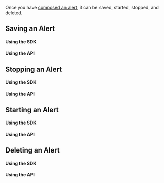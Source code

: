 Once you have [composed an alert](/content/concepts/composing_alerts), it can be saved, started, stopped, and deleted.

## Saving an Alert

#### Using the SDK

#### Using the API

## Stopping an Alert

#### Using the SDK

#### Using the API

## Starting an Alert

#### Using the SDK

#### Using the API

## Deleting an Alert

#### Using the SDK

#### Using the API